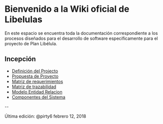 # Bienvenido a la Wiki oficial de Libelulas
En este espacio se encuentra toda la documentación correspondiente a los procesos diseñados para el desarrollo de software específicamente para el proyecto de Plan Libélula.

## Incepción
* [Definición del Projecto](https://github.com/CaveLabs-1/Libelulas/blob/master/documentacion/Project-Definition.pdf)
* [Propuesta de Proyecto](https://github.com/CaveLabs-1/Libelulas/blob/master/documentacion/Project-Proposal.pdf)
* [Matriz de requerimientos](https://github.com/CaveLabs-1/Libelulas/blob/master/documentacion/User%20Stories%20-%20Sheet1.csv)
* [Matriz de trazabilidad](https://github.com/CaveLabs-1/Libelulas/blob/master/documentacion/Trazabilidad%20-%20Sheet1.csv)
* [Modelo Entidad Relacion](https://github.com/CaveLabs-1/Libelulas/blob/master/documentacion/MER_LIBELULAS.pdf)
* [Componentes del Sistema](https://github.com/CaveLabs-1/Libelulas/blob/master/documentacion/Componentes_del_Sistema_Libelula.pdf)


--

Última edición: @pirty6 febrero 12, 2018
